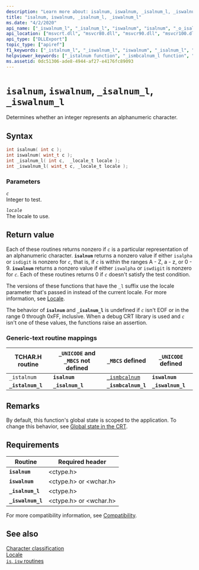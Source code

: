 ```yaml
---
description: "Learn more about: isalnum, iswalnum, _isalnum_l, _iswalnum_l"
title: "isalnum, iswalnum, _isalnum_l, _iswalnum_l"
ms.date: "4/2/2020"
api_name: ["_iswalnum_l", "_isalnum_l", "iswalnum", "isalnum", "_o_isalnum", "_o_iswalnum"]
api_location: ["msvcrt.dll", "msvcr80.dll", "msvcr90.dll", "msvcr100.dll", "msvcr100_clr0400.dll", "msvcr110.dll", "msvcr110_clr0400.dll", "msvcr120.dll", "msvcr120_clr0400.dll", "ucrtbase.dll", "api-ms-win-crt-string-l1-1-0.dll", "ntoskrnl.exe", "api-ms-win-crt-private-l1-1-0.dll"]
api_type: ["DLLExport"]
topic_type: ["apiref"]
f1_keywords: ["_istalnum_l", "_iswalnum_l", "iswalnum", "_isalnum_l", "isalnum", "_istalnum"]
helpviewer_keywords: ["_istalnum function", "_ismbcalnum_l function", "iswalnum function", "isalnum function", "istalnum function", "_isalnum_l function", "_istalnum_l function", "_iswalnum_l function"]
ms.assetid: 0dc51306-ade8-4944-af27-e4176fc89093
---
```

# `isalnum`, `iswalnum`, `_isalnum_l`, `_iswalnum_l`

Determines whether an integer represents an alphanumeric character.

## Syntax

```C
int isalnum( int c );
int iswalnum( wint_t c );
int _isalnum_l( int c,  _locale_t locale );
int _iswalnum_l( wint_t c, _locale_t locale );
```

### Parameters

*`c`*\
Integer to test.

*`locale`*\
The locale to use.

## Return value

Each of these routines returns nonzero if *`c`* is a particular representation of an alphanumeric character. **`isalnum`** returns a nonzero value if either `isalpha` or `isdigit` is nonzero for *`c`*, that is, if *`c`* is within the ranges A - Z, a - z, or 0 - 9. **`iswalnum`** returns a nonzero value if either `iswalpha` or `iswdigit` is nonzero for *`c`*. Each of these routines returns 0 if *`c`* doesn't satisfy the test condition.

The versions of these functions that have the `_l` suffix use the locale parameter that's passed in instead of the current locale. For more information, see [Locale](../locale.md).

The behavior of **`isalnum`** and **`_isalnum_l`** is undefined if *`c`* isn't EOF or in the range 0 through 0xFF, inclusive. When a debug CRT library is used and *`c`* isn't one of these values, the functions raise an assertion.

### Generic-text routine mappings

| TCHAR.H routine | `_UNICODE` and `_MBCS` not defined | `_MBCS` defined | `_UNICODE` defined |
|---|---|---|---|
| `_istalnum` | **`isalnum`** | [`_ismbcalnum`](ismbcalnum-functions.md) | **`iswalnum`** |
| **`_istalnum_l`** | **`_isalnum_l`** | **`_ismbcalnum_l`** | **`_iswalnum_l`** |

## Remarks

By default, this function's global state is scoped to the application. To change this behavior, see [Global state in the CRT](../global-state.md).

## Requirements

| Routine | Required header |
|---|---|
| **`isalnum`** | \<ctype.h> |
| **`iswalnum`** | \<ctype.h> or \<wchar.h> |
| **`_isalnum_l`** | \<ctype.h> |
| **`_iswalnum_l`** | \<ctype.h> or \<wchar.h> |

For more compatibility information, see [Compatibility](../compatibility.md).

## See also

[Character classification](../character-classification.md)\
[Locale](../locale.md)\
[`is`, `isw` routines](../is-isw-routines.md)
